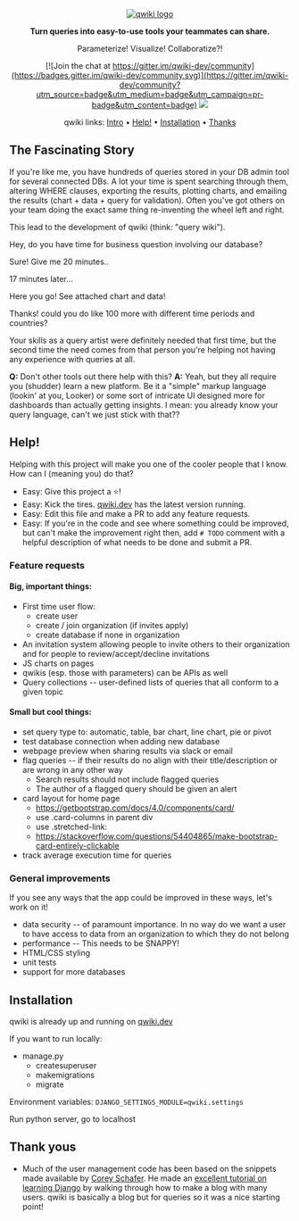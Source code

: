 <div align="center">
  <a href="https://qwiki.dev">
    <img src="https://qwiki.dev/media/qwiki-logo.png" alt="qwiki logo">
  </a>

**Turn queries into easy-to-use tools your teammates can share.**

Parameterize! Visualize! Collaboratize?!

[![Join the chat at https://gitter.im/qwiki-dev/community](https://badges.gitter.im/qwiki-dev/community.svg)](https://gitter.im/qwiki-dev/community?utm_source=badge&utm_medium=badge&utm_campaign=pr-badge&utm_content=badge)
<a href="https://github.com/brianrisk/qwiki/graphs/contributors">
<img src="https://img.shields.io/github/contributors/brianrisk/qwiki.svg">
</a>

qwiki links: [Intro](#the-fascinating-story) • [Help!](#help) • [Installation](#installation) • [Thanks](#thank-yous)
</div>

## The Fascinating Story
If you're like me, you have hundreds of queries stored in your DB admin tool for several connected DBs. A lot your time
is spent searching through them, altering WHERE clauses, exporting the results, plotting charts, and emailing the
results (chart + data + query for validation). Often you've got others on your team doing the exact same thing
re-inventing the wheel left and right.

This lead to the development of qwiki (think: "query wiki").

Hey, do you have time for business question involving our database?

Sure!  Give me 20 minutes..

17 minutes later...

Here you go!  See attached chart and data!

Thanks!  could you do like 100 more with different time periods and countries?

Your skills as a query artist were definitely needed that first time, but the second time the need comes from that
person you're helping not having any experience with queries at all.

**Q:** Don't other tools out there help with this?
**A:** Yeah, but they all require you (shudder) learn a new platform. Be it a "simple" markup language (lookin' at you,
Looker)
or some sort of intricate UI designed more for dashboards than actually getting insights. I mean: you already know your
query language, can't we just stick with that??

## Help!

Helping with this project will make you one of the cooler people that I know. How can I (meaning you) do that?

* Easy:  Give this project a ⭐️!
* Easy:  Kick the tires.  [qwiki.dev](https://qwiki.dev) has the latest version running.
* Easy:  Edit this file and make a PR to add any feature requests.
* Easy:  If you're in the code and see where something could be improved, but can't make the improvement right then,
  add  `# TODO` comment with a helpful description of what needs to be done and submit a PR.

### Feature requests
#### Big, important things:
* First time user flow:
    * create user
    * create / join organization (if invites apply)
    * create database if none in organization
* An invitation system allowing people to invite others to their organization and for people to review/accept/decline
  invitations
* JS charts on pages
* qwikis (esp. those with parameters) can be APIs as well
* Query collections -- user-defined lists of queries that all conform to a given topic

#### Small but cool things:
* set query type to: automatic, table, bar chart, line chart, pie or pivot
* test database connection when adding new database
* webpage preview when sharing results via slack or email
* flag queries -- if their results do no align with their title/description or are wrong in any other way
    * Search results should not include flagged queries
    * The author of a flagged query should be given an alert
* card layout for home page
    * https://getbootstrap.com/docs/4.0/components/card/
    * use .card-columns in parent div
    * use .stretched-link:
    * https://stackoverflow.com/questions/54404865/make-bootstrap-card-entirely-clickable
* track average execution time for queries

### General improvements
If you see any ways that the app could be improved in these ways, let's work on it!

* data security -- of paramount importance. In no way do we want a user to have access to data from an organization to
  which they do not belong
* performance -- This needs to be SNAPPY!
* HTML/CSS styling
* unit tests
* support for more databases

## Installation
qwiki is already up and running on [qwiki.dev](https://qwiki.dev)

If you want to run locally:

* manage.py
    * createsuperuser
    * makemigrations
    * migrate

Environment variables:
```DJANGO_SETTINGS_MODULE=qwiki.settings```

Run python server, go to localhost

## Thank yous
* Much of the user management code has been based on the snippets made available
  by [Corey Schafer](https://github.com/CoreyMSchafer/code_snippets). He made
  an [excellent tutorial on learning Django](https://www.youtube.com/playlist?list=PL-osiE80TeTtoQCKZ03TU5fNfx2UY6U4p)
  by walking through how to make a blog with many users. qwiki is basically a blog but for queries so it was a nice
  starting point!  

